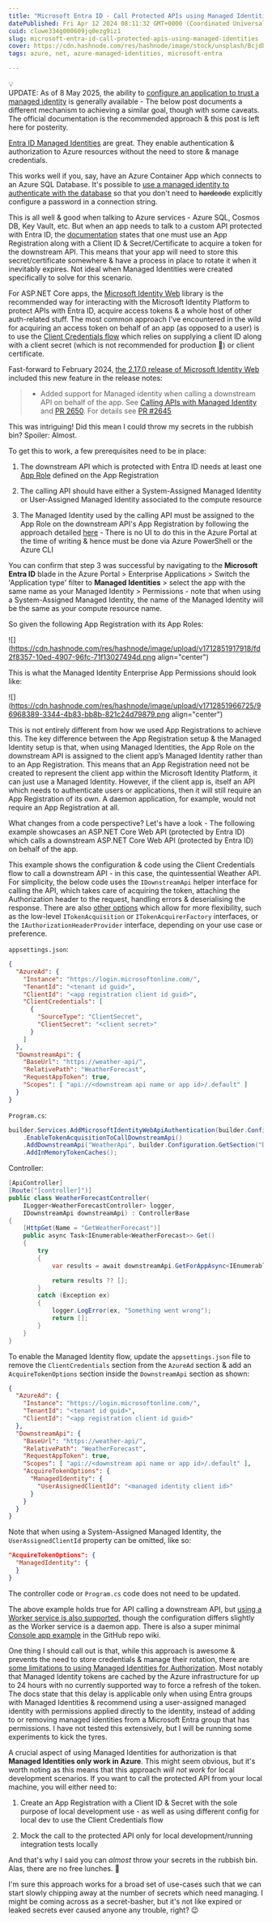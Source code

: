 ```yaml
---
title: "Microsoft Entra ID - Call Protected APIs using Managed Identities"
datePublished: Fri Apr 12 2024 08:11:32 GMT+0000 (Coordinated Universal Time)
cuid: cluwe334g000609jq0ezg9iz1
slug: microsoft-entra-id-call-protected-apis-using-managed-identities
cover: https://cdn.hashnode.com/res/hashnode/image/stock/unsplash/BcjdbyKWquw/upload/8b5191877852342b0a22f30382df5d3f.jpeg
tags: azure, net, azure-managed-identities, microsoft-entra

---
```


<div data-node-type="callout">
<div data-node-type="callout-emoji">💡</div>
<div data-node-type="callout-text">UPDATE: As of 8 May 2025, the ability to <a target="_self" rel="noopener noreferrer nofollow" href="https://learn.microsoft.com/en-us/entra/workload-id/workload-identity-federation-config-app-trust-managed-identity?tabs=microsoft-entra-admin-center" style="pointer-events: none">configure an application to trust a managed identity</a> is generally available - The below post documents a different mechanism to achieving a similar goal, though with some caveats. The official documentation is the recommended approach &amp; this post is left here for posterity.</div>
</div>

[Entra ID Managed Identities](https://learn.microsoft.com/en-us/entra/identity/managed-identities-azure-resources/overview) are great. They enable authentication & authorization to Azure resources without the need to store & manage credentials.

This works well if you, say, have an Azure Container App which connects to an Azure SQL Database. It's possible to [use a managed identity to authenticate with the database](https://learn.microsoft.com/en-us/entra/identity/managed-identities-azure-resources/tutorial-windows-vm-access-sql) so that you don't need to <s>hardcode</s> explicitly configure a password in a connection string.

This is all well & good when talking to Azure services - Azure SQL, Cosmos DB, Key Vault, etc. But when an app needs to talk to a custom API protected with Entra ID, the [documentation](https://learn.microsoft.com/en-us/entra/identity-platform/scenario-web-api-call-api-app-registration#add-a-client-secret-or-certificate) states that one must use an App Registration along with a Client ID & Secret/Certificate to acquire a token for the downstream API. This means that your app will need to store this secret/certificate somewhere & have a process in place to rotate it when it inevitably expires. Not ideal when Managed Identities were created specifically to solve for this scenario.

For ASP.NET Core apps, the [Microsoft Identity Web](https://github.com/AzureAD/microsoft-identity-web) library is the recommended way for interacting with the Microsoft Identity Platform to protect APIs with Entra ID, acquire access tokens & a whole host of other auth-related stuff. The most common approach I've encountered in the wild for acquiring an access token on behalf of an app (as opposed to a user) is to use the [Client Credentials flow](https://learn.microsoft.com/en-us/entra/identity-platform/v2-oauth2-client-creds-grant-flow) which relies on supplying a client ID along with a client secret (which is not recommended for production 🤫) or client certificate.

Fast-forward to February 2024, [the 2.17.0 release of Microsoft Identity Web](https://github.com/AzureAD/microsoft-identity-web/releases/tag/2.17.0) included this new feature in the release notes:

> * Added support for Managed identity when calling a downstream API on behalf of the app. See [Calling APIs with Managed Identity](https://github.com/AzureAD/microsoft-identity-web/wiki/calling-apis-with-managed-identity) and [PR 2650](https://github.com/AzureAD/microsoft-identity-web/pull/2650). For details see [PR #2645](https://github.com/AzureAD/microsoft-identity-web/issues/2645)
>     

This was intriguing! Did this mean I could throw my secrets in the rubbish bin? Spoiler: Almost.

To get this to work, a few prerequisites need to be in place:

1. The downstream API which is protected with Entra ID needs at least one [App Role](https://learn.microsoft.com/en-us/entra/identity-platform/howto-add-app-roles-in-apps) defined on the App Registration
    
2. The calling API should have either a System-Assigned Managed Identity or User-Assigned Managed Identity associated to the compute resource
    
3. The Managed Identity used by the calling API must be assigned to the App Role on the downstream API's App Registration by following the approach detailed [here](https://learn.microsoft.com/en-us/entra/identity/managed-identities-azure-resources/how-to-assign-app-role-managed-identity-cli) - There is no UI to do this in the Azure Portal at the time of writing & hence must be done via Azure PowerShell or the Azure CLI
    

You can confirm that step 3 was successful by navigating to the **Microsoft Entra ID** blade in the Azure Portal &gt; Enterprise Applications &gt; Switch the 'Application type' filter to **Managed Identities** &gt; select the app with the same name as your Managed Identity &gt; Permissions - note that when using a System-Assigned Managed Identity, the name of the Managed Identity will be the same as your compute resource name.

So given the following App Registration with its App Roles:

![](https://cdn.hashnode.com/res/hashnode/image/upload/v1712851917918/fd2f8357-10ed-4907-96fc-71f13027494d.png align="center")

This is what the Managed Identity Enterprise App Permissions should look like:

![](https://cdn.hashnode.com/res/hashnode/image/upload/v1712851966725/96968389-3344-4b83-bb8b-821c24d79879.png align="center")

This is not entirely different from how we used App Registrations to achieve this. The key difference between the App Registration setup & the Managed Identity setup is that, when using Managed Identities, the App Role on the downstream API is assigned to the client app’s Managed Identity rather than to an App Registration. This means that an App Registration need not be created to represent the client app within the Microsoft Identity Platform, it can just use a Managed Identity. However, if the client app is, itself an API which needs to authenticate users or applications, then it will still require an App Registration of its own. A daemon application, for example, would not require an App Registration at all.

What changes from a code perspective? Let's have a look - The following example showcases an ASP.NET Core Web API (protected by Entra ID) which calls a downstream ASP.NET Core Web API (protected by Entra ID) on behalf of the app.

This example shows the configuration & code using the Client Credentials flow to call a downstream API - in this case, the quintessential Weather API. For simplicity, the below code uses the `IDownstreamApi` helper interface for calling the API, which takes care of acquiring the token, attaching the Authorization header to the request, handling errors & deserialising the response. There are also [other options](https://learn.microsoft.com/en-us/entra/identity-platform/scenario-web-api-call-api-call-api?tabs=aspnetcore) which allow for more flexibility, such as the low-level `ITokenAcquisition` or `ITokenAcquirerFactory` interfaces, or the `IAuthorizationHeaderProvider` interface, depending on your use case or preference.

`appsettings.json`:

```json
{
  "AzureAd": {
    "Instance": "https://login.microsoftonline.com/",
    "TenantId": "<tenant id guid>",
    "ClientId": "<app registration client id guid>",
    "ClientCredentials": [
      {
        "SourceType": "ClientSecret",
        "ClientSecret": "<client secret>"
      }
    ]
  },
  "DownstreamApi": {
    "BaseUrl": "https://weather-api/",
    "RelativePath": "WeatherForecast",
    "RequestAppToken": true,
    "Scopes": [ "api://<downstream api name or app id>/.default" ]
  }
}
```

`Program.cs`:

```csharp
builder.Services.AddMicrosoftIdentityWebApiAuthentication(builder.Configuration)
    .EnableTokenAcquisitionToCallDownstreamApi()
    .AddDownstreamApi("WeatherApi", builder.Configuration.GetSection("DownstreamApi"))
    .AddInMemoryTokenCaches();
```

Controller:

```csharp
[ApiController]
[Route("[controller]")]
public class WeatherForecastController(
    ILogger<WeatherForecastController> logger,
    IDownstreamApi downstreamApi) : ControllerBase
{
    [HttpGet(Name = "GetWeatherForecast")]
    public async Task<IEnumerable<WeatherForecast>> Get()
    {
        try
        {
            var results = await downstreamApi.GetForAppAsync<IEnumerable<WeatherForecast>>("WeatherApi");

            return results ?? [];
        }
        catch (Exception ex)
        {
            logger.LogError(ex, "Something went wrong");
            return [];
        }
    }
}
```

To enable the Managed Identity flow, update the `appsettings.json` file to remove the `ClientCredentials` section from the `AzureAd` section & add an `AcquireTokenOptions` section inside the `DownstreamApi` section as shown:

```json
{
  "AzureAd": {
    "Instance": "https://login.microsoftonline.com/",
    "TenantId": "<tenant id guid>",
    "ClientId": "<app registration client id guid>"
  },
  "DownstreamApi": {
    "BaseUrl": "https://weather-api/",
    "RelativePath": "WeatherForecast",
    "RequestAppToken": true,
    "Scopes": [ "api://<downstream api name or app id>/.default" ],
    "AcquireTokenOptions": {
      "ManagedIdentity": {
        "UserAssignedClientId": "<managed identity client id>"
      }
    }
  }
}
```

Note that when using a System-Assigned Managed Identity, the `UserAssignedClientId` property can be omitted, like so:

```json
"AcquireTokenOptions": {
  "ManagedIdentity": {
  }
}
```

The controller code or `Program.cs` code does not need to be updated.

The above example holds true for API calling a downstream API, but [using a Worker service is also supported](https://github.com/AzureAD/microsoft-identity-web/wiki/worker%E2%80%90app%E2%80%90calling%E2%80%90downstream%E2%80%90apis), though the configuration differs slightly as the Worker service is a daemon app. There is also a super minimal [Console app example](https://github.com/AzureAD/microsoft-identity-web/wiki/calling-apis-with-managed-identity#daemon-app-example-with-managed-identity) in the GitHub repo wiki.

One thing I should call out is that, while this approach is awesome & prevents the need to store credentials & manage their rotation, there are [some limitations to using Managed Identities for Authorization](https://learn.microsoft.com/en-us/entra/identity/managed-identities-azure-resources/managed-identity-best-practice-recommendations#limitation-of-using-managed-identities-for-authorization). Most notably that Managed Identity tokens are cached by the Azure infrastructure for up to 24 hours with no currently supported way to force a refresh of the token. The docs state that this delay is applicable only when using Entra groups with Managed Identities & recommend using a user-assigned managed identity with permissions applied directly to the identity, instead of adding to or removing managed identities from a Microsoft Entra group that has permissions. I have not tested this extensively, but I will be running some experiments to kick the tyres.

A crucial aspect of using Managed Identities for authorization is that **Managed Identities only work in Azure**. This might seem obvious, but it's worth noting as this means that this approach *will not work* for local development scenarios. If you want to call the protected API from your local machine, you will either need to:

1. Create an App Registration with a Client ID & Secret with the sole purpose of local development use - as well as using different config for local dev to use the Client Credentials flow
    
2. Mock the call to the protected API only for local development/running integration tests locally
    

And that's why I said you can *almost* throw your secrets in the rubbish bin. Alas, there are no free lunches. 🙂

I'm sure this approach works for a broad set of use-cases such that we can start slowly chipping away at the number of secrets which need managing. I might be coming across as a secret-basher, but it's not like expired or leaked secrets ever caused anyone any trouble, right? 😉